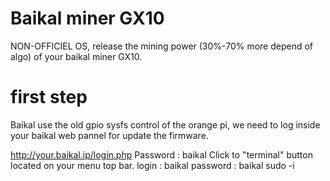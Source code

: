 # Baikal miner GX10
NON-OFFICIEL OS, release the mining power (30%-70% more depend of algo) of your baikal miner GX10.

# first step

Baikal use the old gpio sysfs control of the orange pi, we need to log inside your baikal web pannel for update the firmware.

http://your.baikal.ip/login.php                                                                                                       Password : baikal                                                                                                                         Click to "terminal" button located on your menu top bar.                                                                                login : baikal                                                                                                                      password : baikal                                                                                                                       sudo -i








